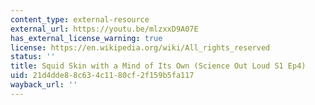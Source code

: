 ```yaml
---
content_type: external-resource
external_url: https://youtu.be/mlzxxD9A07E
has_external_license_warning: true
license: https://en.wikipedia.org/wiki/All_rights_reserved
status: ''
title: Squid Skin with a Mind of Its Own (Science Out Loud S1 Ep4)
uid: 21d4dde8-8c63-4c11-80cf-2f159b5fa117
wayback_url: ''
---
```


